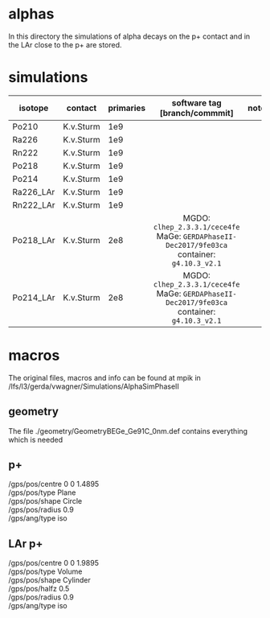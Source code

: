 # alphas

In this directory the simulations of alpha decays on the p+ contact and in the LAr close to the p+ are stored.

# simulations

| isotope   | contact    | primaries | software tag \[branch/commmit\]  | notes            |
| -------   | ---------- | --------- | :------------------------------: | ---------------- |
| Po210     | K.v.Sturm  | 1e9       | | |
| Ra226     | K.v.Sturm  | 1e9       | | |
| Rn222     | K.v.Sturm  | 1e9       | | |
| Po218     | K.v.Sturm  | 1e9       | | |
| Po214     | K.v.Sturm  | 1e9       | | |
| Ra226_LAr | K.v.Sturm  | 1e9       | | |
| Rn222_LAr | K.v.Sturm  | 1e9       | | |
| Po218_LAr | K.v.Sturm  | 2e8       | MGDO: `clhep_2.3.3.1/cece4fe` MaGe: `GERDAPhaseII-Dec2017/9fe03ca` container: `g4.10.3_v2.1` | |
| Po214_LAr | K.v.Sturm  | 2e8       | MGDO: `clhep_2.3.3.1/cece4fe` MaGe: `GERDAPhaseII-Dec2017/9fe03ca` container: `g4.10.3_v2.1` | |

# macros

The original files, macros and info can be found at mpik in /lfs/l3/gerda/vwagner/Simulations/AlphaSimPhaseII

## geometry

The file ./geometry/GeometryBEGe_Ge91C_0nm.def contains everything which is needed

## p+

/gps/pos/centre               0 0 1.4895  
/gps/pos/type                 Plane  
/gps/pos/shape                Circle  
/gps/pos/radius               0.9  
/gps/ang/type                 iso  

## LAr p+

/gps/pos/centre               0 0 1.9895  
/gps/pos/type                 Volume  
/gps/pos/shape                Cylinder  
/gps/pos/halfz                0.5  
/gps/pos/radius               0.9  
/gps/ang/type                 iso  

